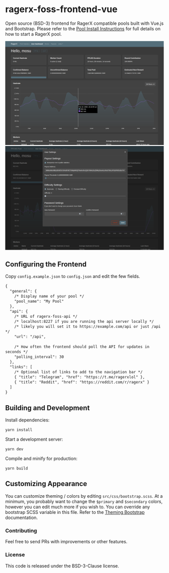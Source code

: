# ragerx-foss-frontend-vue

Open source (BSD-3) frontend for RagerX compatible pools built with Vue.js and Bootstrap. Please refer to the [Pool Install Instructions](https://github.com/ragerxlol/ragerx-foss-install-instructions) for full details on how to start a RagerX pool.

![RagerX FOSS Frontend](src/assets/Screenshot.png?raw=true "RagerX FOSS Frontend")
![RagerX FOSS Frontend](src/assets/Screenshot-2.png?raw=true "RagerX FOSS Frontend")

## Configuring the Frontend

Copy `config.example.json` to `config.json` and edit the few fields.

```
{
  "general": {
    /* Display name of your pool */
    "pool_name": "My Pool"
  },
  "api": {
    /* URL of ragerx-foss-api */
    /* localhost:8227 if you are running the api server locally */
    /* likely you will set it to https://example.com/api or just /api */
    "url": "/api",

    /* How often the frontend should poll the API for updates in seconds */
    "polling_interval": 30
  },
  "links": [
    /* Optional list of links to add to the navigation bar */
    { "title": "Telegram", "href": "https://t.me/ragerxlol" },
    { "title": "Reddit", "href": "https://reddit.com/r/ragerx" }
  ]
}
```

## Building and Development

Install dependencies:
```
yarn install
```

Start a development server:
```
yarn dev
```

Compile and minify for production:
```
yarn build
```

## Customizing Appearance

You can customize theming / colors by editing `src/css/bootstrap.scss`. At a minimum, you probably want to change the `$primary` and `$secondary` colors, however you can edit much more if you wish to. You can override any bootstrap SCSS variable in this file. Refer to the [Theming Bootstrap](https://getbootstrap.com/docs/4.0/getting-started/theming/) documentation.

### Contributing

Feel free to send PRs with improvements or other features.

### License

This code is released under the BSD-3-Clause license.
